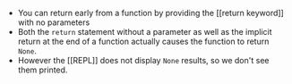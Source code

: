 - You can return early from a function by providing the [[return keyword]] with no parameters
- Both the `return` statement without a parameter as well as the implicit return at the end of a function actually causes the function to return `None`. 
- However the [[REPL]] does not display `None` results, so we don't see them printed. 